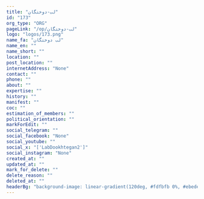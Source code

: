 ```yaml
---
title: "لب-دوختگان"
id: "173"
org_type: "ORG"
pageLink: "/op/لب-دوختگان"
logo: "logos/173.png"
name_fa: "لب دوختگان"
name_en: ""
name_short: ""
location: ""
post_location: ""
internetAddress: "None"
contact: ""
phone: ""
about: ""
expertise: ""
history: ""
manifest: ""
coc: ""
estimation_of_members: ""
political_orientation: ""
markForEdit: ""
social_telegram: ""
social_facebook: "None"
social_youtube: ""
social_x: "['LabDookhtegan2']"
social_instagram: "None"
created_at: ""
updated_at: ""
mark_for_delete: ""
delete_reason: ""
deleted_at: ""
headerBg: "background-image: linear-gradient(120deg, #fdfbfb 0%, #ebedee 100%);"
---
```

